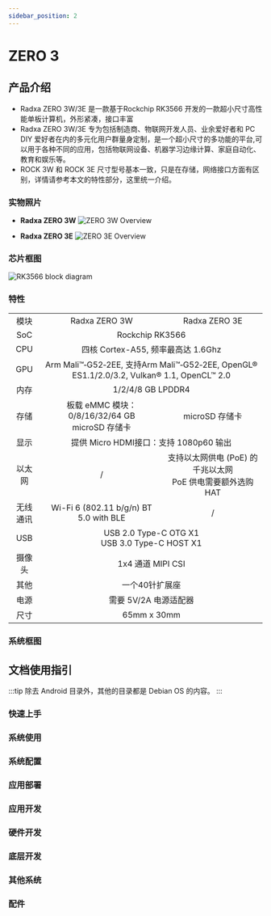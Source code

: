 ```yaml
---
sidebar_position: 2
---
```


# ZERO 3

## 产品介绍

- Radxa ZERO 3W/3E 是一款基于Rockchip RK3566 开发的一款超小尺寸高性能单板计算机，外形紧凑，接口丰富
- Radxa ZERO 3W/3E 专为包括制造商、物联网开发人员、业余爱好者和 PC DIY 爱好者在内的多元化用户群量身定制，是一个超小尺寸的多功能的平台,可以用于各种不同的应用，包括物联网设备、机器学习边缘计算、家庭自动化、教育和娱乐等。
- ROCK 3W 和 ROCK 3E 尺寸型号基本一致，只是在存储，网络接口方面有区别，详情请参考本文的特性部分，这里统一介绍。

### 实物照片

- **Radxa ZERO 3W**
  ![ZERO 3W Overview](/img/zero/zero3w/radxa_zero_3w.webp)

- **Radxa ZERO 3E**
  ![ZERO 3E Overview](/img/zero/zero3w/radxa_zero_3e.webp)

### 芯片框图

![RK3566 block diagram](/img/rock3/rk3566_block_diagram.webp)

### 特性

<table>
    <tr>
        <td align="center" >模块</td>
        <td align="center">Radxa ZERO 3W</td>
        <td align="center">Radxa ZERO 3E</td>
    </tr>
    <tr>
        <td align="center">SoC</td>
        <td colspan="2" align="center">Rockchip RK3566</td>
    </tr>
    <tr>
        <td align="center">CPU</td>
        <td colspan="2" align="center">四核 Cortex-A55, 频率最高达 1.6Ghz</td>
    </tr>
    <tr>
        <td align="center">GPU</td>
        <td colspan="2" align="center">Arm Mali™‑G52‑2EE, 支持Arm Mali™‑G52‑2EE, OpenGL® ES1.1/2.0/3.2, Vulkan® 1.1, OpenCL™ 2.0</td>
    </tr>
    <tr>
        <td align="center">内存</td>
        <td colspan="2" align="center">1/2/4/8 GB LPDDR4</td>
    </tr>
    <tr>
        <td align="center">存储</td>
        <td align="center">板载 eMMC 模块：0/8/16/32/64 GB <br/> microSD 存储卡</td>
        <td align="center">microSD 存储卡</td>
    </tr>
    <tr>
        <td align="center">显示</td>
        <td colspan="2" align="center">提供 Micro HDMI接口：支持 1080p60 输出</td>
    </tr>
    <tr>
        <td align="center">以太网</td>
        <td align="center">/</td>
        <td align="center">支持以太网供电 (PoE) 的千兆以太网<br/>PoE 供电需要额外选购HAT</td>
    </tr>
    <tr>
        <td align="center">无线通讯</td>
        <td align="center">Wi-Fi 6 (802.11 b/g/n) BT 5.0 with BLE</td>
        <td align="center">/</td>
    </tr>
    <tr>
        <td align="center">USB</td>
        <td colspan="2" align="center">USB 2.0 Type-C OTG X1 <br/> USB 3.0 Type-C HOST X1</td>
    </tr>
    <tr>
        <td align="center">摄像头</td>
        <td colspan="2" align="center">1x4 通道 MIPI CSI</td>
    </tr>
    <tr>
        <td align="center">其他</td>
        <td colspan="2" align="center">一个40针扩展座</td>
    </tr>
    <tr>
        <td align="center">电源</td>
        <td colspan="2" align="center">需要 5V/2A 电源适配器</td>
    </tr>
    <tr>
        <td align="center">尺寸</td>
        <td colspan="2" align="center">65mm x 30mm</td>
    </tr>
</table>

### 系统框图

## 文档使用指引

:::tip
除去 Android 目录外，其他的目录都是 Debian OS 的内容。
:::

### 快速上手

### 系统使用

### 系统配置

### 应用部署

### 应用开发

### 硬件开发

### 底层开发

### 其他系统

### 配件
